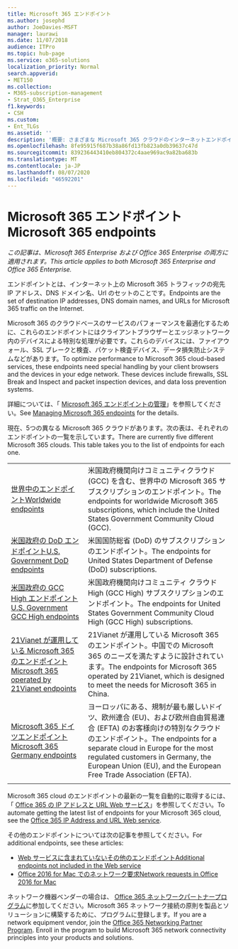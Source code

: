 ```yaml
---
title: Microsoft 365 エンドポイント
ms.author: josephd
author: JoeDavies-MSFT
manager: laurawi
ms.date: 11/07/2018
audience: ITPro
ms.topic: hub-page
ms.service: o365-solutions
localization_priority: Normal
search.appverid:
- MET150
ms.collection:
- M365-subscription-management
- Strat_O365_Enterprise
f1.keywords:
- CSH
ms.custom:
- Ent_TLGs
ms.assetid: ''
description: '概要: さまざまな Microsoft 365 クラウドのインターネットエンドポイントに関する以下の記事を参照してください。'
ms.openlocfilehash: 8fe95915f687b38a86fd13fb823a0db39637c47d
ms.sourcegitcommit: 839236443410eb804372c4aae969ac9a82ba683b
ms.translationtype: MT
ms.contentlocale: ja-JP
ms.lasthandoff: 08/07/2020
ms.locfileid: "46592201"
---
```

# <a name="microsoft-365-endpoints"></a><span data-ttu-id="bb9f0-103">Microsoft 365 エンドポイント</span><span class="sxs-lookup"><span data-stu-id="bb9f0-103">Microsoft 365 endpoints</span></span>

<span data-ttu-id="bb9f0-104">*この記事は、Microsoft 365 Enterprise および Office 365 Enterprise の両方に適用されます。*</span><span class="sxs-lookup"><span data-stu-id="bb9f0-104">*This article applies to both Microsoft 365 Enterprise and Office 365 Enterprise.*</span></span>

<span data-ttu-id="bb9f0-105">エンドポイントとは、インターネット上の Microsoft 365 トラフィックの宛先 IP アドレス、DNS ドメイン名、Url のセットのことです。</span><span class="sxs-lookup"><span data-stu-id="bb9f0-105">Endpoints are the set of destination IP addresses, DNS domain names, and URLs for Microsoft 365 traffic on the Internet.</span></span> 

<span data-ttu-id="bb9f0-p101">Microsoft 365 のクラウドベースのサービスのパフォーマンスを最適化するために、これらのエンドポイントにはクライアントブラウザーとエッジネットワーク内のデバイスによる特別な処理が必要です。これらのデバイスには、ファイアウォール、SSL ブレークと検査、パケット検査デバイス、データ損失防止システムなどがあります。</span><span class="sxs-lookup"><span data-stu-id="bb9f0-p101">To optimize performance to Microsoft 365 cloud-based services, these endpoints need special handling by your client browsers and the devices in your edge network. These devices include firewalls, SSL Break and Inspect and packet inspection devices, and data loss prevention systems.</span></span>

<span data-ttu-id="bb9f0-108">詳細については、「 [Microsoft 365 エンドポイントの管理](managing-office-365-endpoints.md)」を参照してください。</span><span class="sxs-lookup"><span data-stu-id="bb9f0-108">See [Managing Microsoft 365 endpoints](managing-office-365-endpoints.md) for the details.</span></span>

<span data-ttu-id="bb9f0-p102">現在、5つの異なる Microsoft 365 クラウドがあります。次の表は、それぞれのエンドポイントの一覧を示しています。</span><span class="sxs-lookup"><span data-stu-id="bb9f0-p102">There are currently five different Microsoft 365 clouds. This table takes you to the list of endpoints for each one.</span></span>

|||
|:-------|:-----|
| [<span data-ttu-id="bb9f0-111">世界中のエンドポイント</span><span class="sxs-lookup"><span data-stu-id="bb9f0-111">Worldwide endpoints</span></span>](urls-and-ip-address-ranges.md) | <span data-ttu-id="bb9f0-112">米国政府機関向けコミュニティクラウド (GCC) を含む、世界中の Microsoft 365 サブスクリプションのエンドポイント。</span><span class="sxs-lookup"><span data-stu-id="bb9f0-112">The endpoints for worldwide Microsoft 365 subscriptions, which include the United States Government Community Cloud (GCC).</span></span> |
| [<span data-ttu-id="bb9f0-113">米国政府の DoD エンドポイント</span><span class="sxs-lookup"><span data-stu-id="bb9f0-113">U.S. Government DoD endpoints</span></span>](office-365-u-s-government-dod-endpoints.md) | <span data-ttu-id="bb9f0-114">米国国防総省 (DoD) のサブスクリプションのエンドポイント。</span><span class="sxs-lookup"><span data-stu-id="bb9f0-114">The endpoints for United States Department of Defense (DoD) subscriptions.</span></span> |
| [<span data-ttu-id="bb9f0-115">米国政府の GCC High エンドポイント</span><span class="sxs-lookup"><span data-stu-id="bb9f0-115">U.S. Government GCC High endpoints</span></span>](office-365-u-s-government-gcc-high-endpoints.md) | <span data-ttu-id="bb9f0-116">米国政府機関向けコミュニティ クラウド High (GCC High) サブスクリプションのエンドポイント。</span><span class="sxs-lookup"><span data-stu-id="bb9f0-116">The endpoints for United States Government Community Cloud High (GCC High) subscriptions.</span></span> |
| [<span data-ttu-id="bb9f0-117">21Vianet が運用している Microsoft 365 のエンドポイント</span><span class="sxs-lookup"><span data-stu-id="bb9f0-117">Microsoft 365 operated by 21Vianet endpoints</span></span>](urls-and-ip-address-ranges-21vianet.md) | <span data-ttu-id="bb9f0-118">21Vianet が運用している Microsoft 365 のエンドポイント。中国での Microsoft 365 のニーズを満たすように設計されています。</span><span class="sxs-lookup"><span data-stu-id="bb9f0-118">The endpoints for Microsoft 365 operated by 21Vianet, which is designed to meet the needs for Microsoft 365 in China.</span></span> |
| [<span data-ttu-id="bb9f0-119">Microsoft 365 ドイツエンドポイント</span><span class="sxs-lookup"><span data-stu-id="bb9f0-119">Microsoft 365 Germany endpoints</span></span>](office-365-germany-endpoints.md) | <span data-ttu-id="bb9f0-120">ヨーロッパにある、規制が最も厳しいドイツ、欧州連合 (EU)、および欧州自由貿易連合 (EFTA) のお客様向けの特別なクラウドのエンドポイント。</span><span class="sxs-lookup"><span data-stu-id="bb9f0-120">The endpoints for a separate cloud in Europe for the most regulated customers in Germany, the European Union (EU), and the European Free Trade Association (EFTA).</span></span> |
|||

<span data-ttu-id="bb9f0-121">Microsoft 365 cloud のエンドポイントの最新の一覧を自動的に取得するには、「 [Office 365 の IP アドレスと URL Web サービス](office-365-ip-web-service.md)」を参照してください。</span><span class="sxs-lookup"><span data-stu-id="bb9f0-121">To automate getting the latest list of endpoints for your Microsoft 365 cloud, see the [Office 365 IP Address and URL Web service](office-365-ip-web-service.md).</span></span>

<span data-ttu-id="bb9f0-122">その他のエンドポイントについては次の記事を参照してください。</span><span class="sxs-lookup"><span data-stu-id="bb9f0-122">For additional endpoints, see these articles:</span></span>

- [<span data-ttu-id="bb9f0-123">Web サービスに含まれていないその他のエンドポイント</span><span class="sxs-lookup"><span data-stu-id="bb9f0-123">Additional endpoints not included in the Web service</span></span>](additional-office365-ip-addresses-and-urls.md)
- [<span data-ttu-id="bb9f0-124">Office 2016 for Mac でのネットワーク要求</span><span class="sxs-lookup"><span data-stu-id="bb9f0-124">Network requests in Office 2016 for Mac</span></span>](network-requests-in-office-2016-for-mac.md)

<span data-ttu-id="bb9f0-p103">ネットワーク機器ベンダーの場合は、 [Office 365 ネットワークパートナープログラム](office-365-networking-partner-program.md)に参加してください。Microsoft 365 ネットワーク接続の原則を製品とソリューションに構築するために、プログラムに登録します。</span><span class="sxs-lookup"><span data-stu-id="bb9f0-p103">If you are a network equipment vendor, join the [Office 365 Networking Partner Program](office-365-networking-partner-program.md). Enroll in the program to build Microsoft 365 network connectivity principles into your products and solutions.</span></span> 
